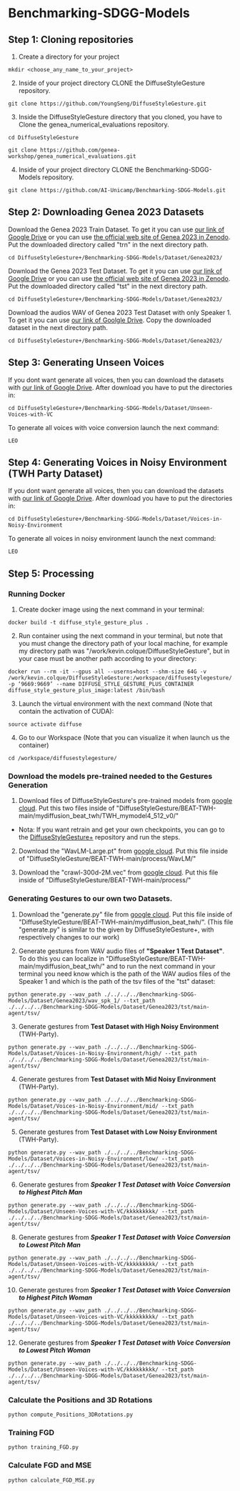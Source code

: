 # Benchmarking-SDGG-Models

## Step 1: Cloning repositories
1. Create a directory for your project
```angular2html
mkdir <choose_any_name_to_your_project>
```

2. Inside of your project directory CLONE the DiffuseStyleGesture repository.
```angular2html
git clone https://github.com/YoungSeng/DiffuseStyleGesture.git
```

3. Inside the DiffuseStyleGesture directory that you cloned, you have to Clone the genea_numerical_evaluations repository.
```angular2html
cd DiffuseStyleGesture
```
```angular2html
git clone https://github.com/genea-workshop/genea_numerical_evaluations.git
```

4. Inside of your project directory CLONE the Benchmarking-SDGG-Models repository.
```angular2html
git clone https://github.com/AI-Unicamp/Benchmarking-SDGG-Models.git
```

## Step 2: Downloading Genea 2023 Datasets
Download the Genea 2023 Train Dataset. To get it you can use [our link of Google Drive](https://drive.google.com/drive/folders/1GvP67y8Ffi-3Y-pzGoZxMtyGKG0ZHT_4?usp=sharing) or you can use [the official web site of Genea 2023 in Zenodo](https://zenodo.org/records/8199133).  
Put the downloaded directory called "trn" in the next directory path.
```angular2html
cd DiffuseStyleGesture+/Benchmarking-SDGG-Models/Dataset/Genea2023/
```

Download the Genea 2023 Test Dataset. To get it you can use [our link of Google Drive](https://drive.google.com/drive/folders/15IcRXcu6PI2DryfYLzMwSis4zEcMTFIK?usp=sharing) or you can use [the official web site of Genea 2023 in Zenodo](https://zenodo.org/records/8199133).
Put the downloaded directory called "tst" in the next directory path.
```angular2html
cd DiffuseStyleGesture+/Benchmarking-SDGG-Models/Dataset/Genea2023/
```

Download the audios WAV of Genea 2023 Test Dataset with only Speaker 1. To get it you can use [our link of Goolgle Drive](https://drive.google.com/drive/folders/1R-nvdXInAsqvJUuT8EY6fQ0TnbD7jlni?usp=sharing).
Copy the downloaded dataset in the next directory path.
```angular2html
cd DiffuseStyleGesture+/Benchmarking-SDGG-Models/Dataset/Genea2023/
```

## Step 3: Generating Unseen Voices
If you dont want generate all voices, then you can download the datasets with [our link of Google Drive](https://drive.google.com/drive/folders/1MkpCmmM0C9dyS5w7wQXKg71UTUPhqbvO?usp=sharing).
After download you have to put the directories in:
```angular2html
cd DiffuseStyleGesture+/Benchmarking-SDGG-Models/Dataset/Unseen-Voices-with-VC
```

To generate all voices with voice conversion launch the next command:
```angular2html
LEO
```

## Step 4: Generating Voices in Noisy Environment (TWH Party Dataset)
If you dont want generate all voices, then you can download the datasets with [our link of Google Drive](https://drive.google.com/drive/folders/1IgvbrCVKkgDzZXfMyFUCZlEDsI6GU41j?usp=sharing).
After download you have to put the directories in:
```angular2html
cd DiffuseStyleGesture+/Benchmarking-SDGG-Models/Dataset/Voices-in-Noisy-Environment
```

To generate all voices in noisy environment launch the next command:
```angular2html
LEO
```

## Step 5: Processing
### Running Docker
1. Create docker image using the next command in your terminal:
```angular2html
docker build -t diffuse_style_gesture_plus .
```

2. Run container using the next command in your terminal, but note that you must change the directory path of your local machine, for example my directory path was "/work/kevin.colque/DiffuseStyleGesture", but in your case must be another path according to your directory:
```angular2html
docker run --rm -it --gpus all --userns=host --shm-size 64G -v /work/kevin.colque/DiffuseStyleGesture:/workspace/diffusestylegesture/ -p ‘9669:9669’ --name DIFFUSE_STYLE_GESTURE_PLUS_CONTAINER diffuse_style_gesture_plus_image:latest /bin/bash
```

3. Launch the virtual environment with the next command (Note that contain the activation of CUDA):
```angular2html
source activate diffuse
```

4. Go to our Workspace (Note that you can visualize it when launch us the container)
```angular2html
cd /workspace/diffusestylegesture/
```

### Download the models pre-trained needed to the Gestures Generation

1. Download files of DiffuseStyleGesture's pre-trained models from [google cloud](https://drive.google.com/drive/folders/1V83X4ZNYQZ_u5A1hKW8Tr9_4cui22TNw?usp=sharing). Put this two files inside of "DiffuseStyleGesture/BEAT-TWH-main/mydiffusion_beat_twh/TWH_mymodel4_512_v0/"
- Nota: If you want retrain and get your own checkpoints, you can go to the [DiffuseStyleGesture+](https://github.com/YoungSeng/DiffuseStyleGesture/tree/master/BEAT-TWH-main) repository and run the steps.

2. Download the "WavLM-Large.pt" from [google cloud](https://drive.google.com/drive/folders/14L5hR4q310KMt1SAt-1FNo4PfhT7Se3V?usp=sharing). Put this file inside of "DiffuseStyleGesture/BEAT-TWH-main/process/WavLM/"

3. Download the "crawl-300d-2M.vec" from [google cloud](https://drive.google.com/drive/folders/1wTB_dpLCVcvcmjwnjHb9esnNZL2cb1Rk?usp=sharing). Put this file inside of "DiffuseStyleGesture/BEAT-TWH-main/process/"

### Generating Gestures to our own two Datasets.

1. Download the "generate.py" file from [google cloud](https://drive.google.com/drive/folders/1Pu9ob2YUm2rq4msSxeBrbsGsUeGjDnpz?usp=sharing). Put this file inside of "DiffuseStyleGesture/BEAT-TWH-main/mydiffusion_beat_twh/". (This file "generate.py" is similar to the given by DiffuseStyleGesture+, with respectively changes to our work)

2. Generate gestures from WAV audio files of **"Speaker 1 Test Dataset"**. To do this you can localize in "DiffuseStyleGesture/BEAT-TWH-main/mydiffusion_beat_twh/" and to run the next command in your terminal you need know which is the path of the WAV audios files of the Speaker 1 and which is the path of the tsv files of the "tst" dataset:
```angular2html
python generate.py --wav_path ./../../../Benchmarking-SDGG-Models/Dataset/Genea2023/wav_spk_1/ --txt_path ./../../../Benchmarking-SDGG-Models/Dataset/Genea2023/tst/main-agent/tsv/
```

3. Generate gestures from **Test Dataset with High Noisy Environment** (TWH-Party).
```angular2html
python generate.py --wav_path ./../../../Benchmarking-SDGG-Models/Dataset/Voices-in-Noisy-Environment/high/ --txt_path ./../../../Benchmarking-SDGG-Models/Dataset/Genea2023/tst/main-agent/tsv/
```

4. Generate gestures from **Test Dataset with Mid Noisy Environment** (TWH-Party).
```angular2html
python generate.py --wav_path ./../../../Benchmarking-SDGG-Models/Dataset/Voices-in-Noisy-Environment/mid/ --txt_path ./../../../Benchmarking-SDGG-Models/Dataset/Genea2023/tst/main-agent/tsv/
```

5. Generate gestures from **Test Dataset with Low Noisy Environment** (TWH-Party).
```angular2html
python generate.py --wav_path ./../../../Benchmarking-SDGG-Models/Dataset/Voices-in-Noisy-Environment/low/ --txt_path ./../../../Benchmarking-SDGG-Models/Dataset/Genea2023/tst/main-agent/tsv/
```

6. Generate gestures from ***Speaker 1 Test Dataset with Voice Conversion to Highest Pitch Man***
```angular2html
python generate.py --wav_path ./../../../Benchmarking-SDGG-Models/Dataset/Unseen-Voices-with-VC/kkkkkkkkk/ --txt_path ./../../../Benchmarking-SDGG-Models/Dataset/Genea2023/tst/main-agent/tsv/
```

8. Generate gestures from ***Speaker 1 Test Dataset with Voice Conversion to Lowest Pitch Man***
```angular2html
python generate.py --wav_path ./../../../Benchmarking-SDGG-Models/Dataset/Unseen-Voices-with-VC/kkkkkkkkk/ --txt_path ./../../../Benchmarking-SDGG-Models/Dataset/Genea2023/tst/main-agent/tsv/
```

10. Generate gestures from ***Speaker 1 Test Dataset with Voice Conversion to Highest Pitch Woman***
```angular2html
python generate.py --wav_path ./../../../Benchmarking-SDGG-Models/Dataset/Unseen-Voices-with-VC/kkkkkkkkk/ --txt_path ./../../../Benchmarking-SDGG-Models/Dataset/Genea2023/tst/main-agent/tsv/
```

12. Generate gestures from ***Speaker 1 Test Dataset with Voice Conversion to Lowest Pitch Woman***
```angular2html
python generate.py --wav_path ./../../../Benchmarking-SDGG-Models/Dataset/Unseen-Voices-with-VC/kkkkkkkkk/ --txt_path ./../../../Benchmarking-SDGG-Models/Dataset/Genea2023/tst/main-agent/tsv/
```

### Calculate the Positions and 3D Rotations
```angular2html
python compute_Positions_3DRotations.py
```

### Training FGD
```angular2html
python training_FGD.py
```

### Calculate FGD and MSE
```angular2html
python calculate_FGD_MSE.py
```

